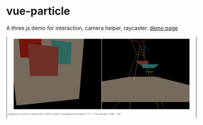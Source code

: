 # vue-particle
A three.js demo for interaction, camera helper, raycaster. [demo page](https://dk7r8jxkkn1ej.cloudfront.net/)

[![screenshot](https://raw.githubusercontent.com/hydraslay/vue-particle/master/intro.png)](https://dk7r8jxkkn1ej.cloudfront.net/)

